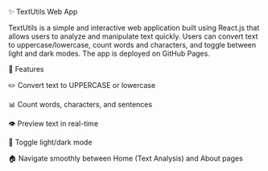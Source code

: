 ✨ TextUtils Web App

TextUtils is a simple and interactive web application built using React.js that allows users to analyze and manipulate text quickly. Users can convert text to uppercase/lowercase, count words and characters, and toggle between light and dark modes. The app is deployed on GitHub Pages.



🚀 Features

✏️ Convert text to UPPERCASE or lowercase

📊 Count words, characters, and sentences

👁️ Preview text in real-time

🌙 Toggle light/dark mode

🏠 Navigate smoothly between Home (Text Analysis) and About pages
